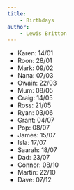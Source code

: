 ```yaml
---
title:
    - Birthdays
author:
    - Lewis Britton
---
```


-   Karen: 14/01
-   Roon: 28/01
-   Mark: 09/02
-   Nana: 07/03
-   Owain: 22/03
-   Mum: 08/05
-   Craig: 14/05
-   Ross: 21/05
-   Ryan: 03/06
-   Grant: 04/07
-   Pop: 08/07
-   James: 15/07
-   Isla: 17/07
-   Saarah: 18/07
-   Dad: 23/07
-   Connor: 08/10
-   Martin: 22/10
-   Dave: 07/12
